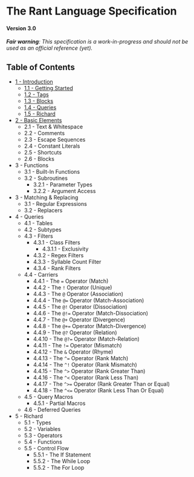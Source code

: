 # The Rant Language Specification

#### Version 3.0

_**Fair warning**: This specification is a work-in-progress and should not be used as an official reference (yet)._

## Table of Contents

* [1 - Introduction](01-Introduction.md)
  * [1.1 - Getting Started](01-Introduction.md#11---getting-started)
  * [1.2 - Tags](01-Introduction.md#12---tags)
  * [1.3 - Blocks](01-Introduction.md#13---blocks)
  * [1.4 - Queries](01-Introduction.md#14---queries)
  * [1.5 - Richard](01-Introduction.md#15---richard)
* [2 - Basic Elements](02-Basic-Elements.md)
  * 2.1 - Text & Whitespace
  * 2.2 - Comments
  * 2.3 - Escape Sequences
  * 2.4 - Constant Literals
  * 2.5 - Shortcuts
  * 2.6 - Blocks
* 3 - Functions
  * 3.1 - Built-In Functions
  * 3.2 - Subroutines
    * 3.2.1 - Parameter Types
    * 3.2.2 - Argument Access
* 3 - Matching & Replacing
  * 3.1 - Regular Expressions
  * 3.2 - Replacers
* 4 - Queries
  * 4.1 - Tables
  * 4.2 - Subtypes
  * 4.3 - Filters
    * 4.3.1 - Class Filters
      * 4.3.1.1 - Exclusivity
    * 4.3.2 - Regex Filters
    * 4.3.3 - Syllable Count Filter
    * 4.3.4 - Rank Filters
  * 4.4 - Carriers
    * 4.4.1 - The `=` Operator (Match)
    * 4.4.2 - The `!` Operator (Unique)
    * 4.4.3 - The `@` Operator (Association)    
    * 4.4.4 - The `@=` Operator (Match-Association)
    * 4.4.5 - The `@!` Operator (Dissociation)
    * 4.4.6 - The `@!=` Operator (Match-Dissociation)
    * 4.4.7 - The `@+` Operator (Divergence)
    * 4.4.8 - The `@+=` Operator (Match-Divergence)
    * 4.4.9 - The `@?` Operator (Relation)
    * 4.4.10 - The `@?=` Operator (Match-Relation)
    * 4.4.11 - The `!=` Operator (Mismatch)
    * 4.4.12 - The `&` Operator (Rhyme)
    * 4.4.13 - The `^=` Operator (Rank Match)
    * 4.4.14 - The `^!` Operator (Rank Mismatch)
    * 4.4.15 - The `^>` Operator (Rank Greater Than)
    * 4.4.16 - The `^<` Operator (Rank Less Than)
    * 4.4.17 - The `^>=` Operator (Rank Greater Than or Equal)
    * 4.4.18 - The `^<=` Operator (Rank Less Than Or Equal)
  * 4.5 - Query Macros
    * 4.5.1 - Partial Macros
  * 4.6 - Deferred Queries
* 5 - Richard
  * 5.1 - Types
  * 5.2 - Variables
  * 5.3 - Operators
  * 5.4 - Functions
  * 5.5 - Control Flow
    * 5.5.1 - The If Statement
    * 5.5.2 - The While Loop
    * 5.5.2 - The For Loop
